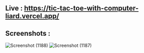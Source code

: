 ## Live : https://tic-tac-toe-with-computer-liard.vercel.app/

## Screenshots :
![Screenshot (1188)](https://github.com/user-attachments/assets/848aaffe-0634-4907-9560-96478076596c)
![Screenshot (1187)](https://github.com/user-attachments/assets/40dfec17-832c-43ae-a92c-0e43d691cb9a)
